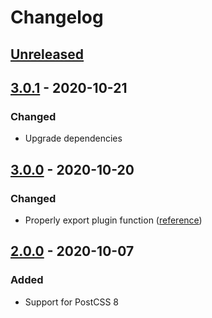 # Changelog

## [Unreleased][]

## [3.0.1][] - 2020-10-21

### Changed

-   Upgrade dependencies

## [3.0.0][] - 2020-10-20

### Changed

-   Properly export plugin function
    ([reference](https://github.com/postcss/postcss/issues/1441))

## [2.0.0][] - 2020-10-07

### Added

-   Support for PostCSS 8

[unreleased]:
	https://github.com/niksy/postcss-global-import-once/compare/v2.0.0...HEAD
[2.0.0]: https://github.com/niksy/postcss-global-import-once/tree/v2.0.0
[unreleased]:
	https://github.com/niksy/postcss-global-import-once/compare/v3.0.0...HEAD
[3.0.0]: https://github.com/niksy/postcss-global-import-once/tree/v3.0.0
[unreleased]:
	https://github.com/niksy/postcss-global-import-once/compare/v3.0.1...HEAD
[3.0.1]: https://github.com/niksy/postcss-global-import-once/tree/v3.0.1
